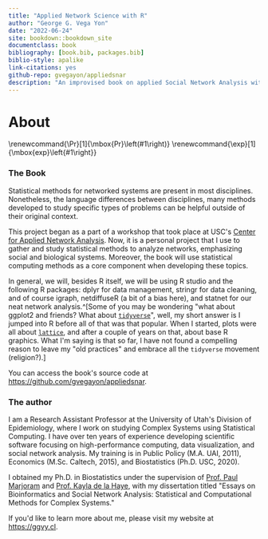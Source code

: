 ```yaml
--- 
title: "Applied Network Science with R"
author: "George G. Vega Yon"
date: "2022-06-24"
site: bookdown::bookdown_site
documentclass: book
bibliography: [book.bib, packages.bib]
biblio-style: apalike
link-citations: yes
github-repo: gvegayon/appliedsnar
description: "An improvised book on applied Social Network Analysis with R, this is(will be) a compilation of the materials presented in this series of workshop hosted by USC's Center for Applied Network Analysis (CANA)"
---
```


# About

\renewcommand{\Pr}[1]{\mbox{Pr}\left(#1\right)}
\renewcommand{\exp}[1]{\mbox{exp}\left\{#1\right\}}

### The Book

Statistical methods for networked systems are present in most disciplines.
Nonetheless, the language differences between disciplines, many methods
developed to study specific types of problems can be helpful outside of their original context.

This project began as a part of a workshop that took place at USC's
[Center for Applied Network Analysis](https://cana.usc.edu). Now, it is a personal
project that I use to gather and study statistical methods to analyze networks, emphasizing social and biological systems.
Moreover, the book will use statistical computing methods as a core component
when developing these topics.

In general, we will, besides R itself, we will be using R studio and the following
R packages: dplyr for data management, stringr for data cleaning, and of course
igraph, netdiffuseR (a bit of a bias here), and statnet for our neat network
analysis.^[Some of you may be wondering "what about ggplot2 and friends? What about [`tidyverse`](https://www.tidyverse.org/)", well, my short answer is I jumped into R before all of that was that popular. When I started, plots were all about [`lattice`](https://CRAN.R-project.org/package=lattice), and after a couple of years on that, about base R graphics. What I'm saying is that so far, I have not found a compelling reason to leave my "old practices" and embrace all the `tidyverse` movement (religion?).]

You can access the book's source code at https://github.com/gvegayon/appliedsnar.

### The author

I am a Research Assistant Professor at the University of Utah's Division of
Epidemiology, where I work on studying Complex Systems using Statistical Computing.
I have over ten years of experience developing scientific software focusing on
high-performance computing, data visualization, and social network analysis.
My training is in Public Policy (M.A. UAI, 2011), Economics (M.Sc. Caltech,
2015), and Biostatistics (Ph.D. USC, 2020).

I obtained my Ph.D. in Biostatistics under the supervision of
[Prof. Paul Marjoram](https://scholar.google.com/citations?user=Zj5ky5gAAAAJ&hl=en) and
[Prof. Kayla de la Haye](https://kayladelahaye.net/), with my dissertation titled "Essays on
Bioinformatics and Social Network Analysis: Statistical and Computational Methods
for Complex Systems."

If you'd like to learn more about me, please visit my website at https://ggvy.cl.

